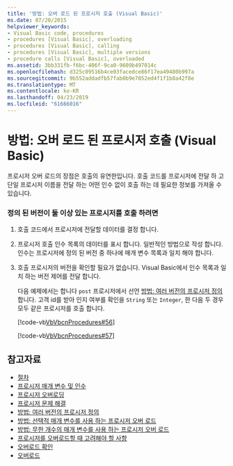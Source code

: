 ```yaml
---
title: '방법: 오버 로드 된 프로시저 호출 (Visual Basic)'
ms.date: 07/20/2015
helpviewer_keywords:
- Visual Basic code, procedures
- procedures [Visual Basic], overloading
- procedures [Visual Basic], calling
- procedures [Visual Basic], multiple versions
- procedure calls [Visual Basic], overloaded
ms.assetid: 3bb331fb-f6bc-406f-9ca0-9609b497014c
ms.openlocfilehash: d325c09516b4ce03facedce86f17ea49480b997a
ms.sourcegitcommit: 9b552addadfb57fab0b9e7852ed4f1f1b8a42f8e
ms.translationtype: MT
ms.contentlocale: ko-KR
ms.lasthandoff: 04/23/2019
ms.locfileid: "61666016"
---
```

# <a name="how-to-call-an-overloaded-procedure-visual-basic"></a>방법: 오버 로드 된 프로시저 호출 (Visual Basic)
프로시저 오버 로드의 장점은 호출의 유연한입니다. 호출 코드를 프로시저에 전달 하 고 단일 프로시저 이름을 전달 하는 어떤 인수 없이 호출 하는 데 필요한 정보를 가져올 수 있습니다.  
  
### <a name="to-call-a-procedure-that-has-more-than-one-version-defined"></a>정의 된 버전이 둘 이상 있는 프로시저를 호출 하려면  
  
1. 호출 코드에서 프로시저에 전달할 데이터를 결정 합니다.  
  
2. 프로시저 호출 인수 목록의 데이터를 표시 합니다. 일반적인 방법으로 작성 합니다. 인수는 프로시저에 정의 된 버전 중 하나에 매개 변수 목록과 일치 해야 합니다.  
  
3. 호출 프로시저의 버전을 확인할 필요가 없습니다. Visual Basic에서 인수 목록과 일치 하는 버전 제어를 전달 합니다.  
  
     다음 예제에서는 합니다 `post` 프로시저에서 선언 [방법: 여러 버전의 프로시저 정의](./how-to-define-multiple-versions-of-a-procedure.md)합니다. 고객 id를 받아 인지 여부를 확인을 `String` 또는 `Integer`, 한 다음 두 경우 모두 같은 프로시저를 호출 합니다.  
  
     [!code-vb[VbVbcnProcedures#56](~/samples/snippets/visualbasic/VS_Snippets_VBCSharp/VbVbcnProcedures/VB/Class1.vb#56)]  
  
     [!code-vb[VbVbcnProcedures#57](~/samples/snippets/visualbasic/VS_Snippets_VBCSharp/VbVbcnProcedures/VB/Class1.vb#57)]  
  
## <a name="see-also"></a>참고자료

- [절차](./index.md)
- [프로시저 매개 변수 및 인수](./procedure-parameters-and-arguments.md)
- [프로시저 오버로딩](./procedure-overloading.md)
- [프로시저 문제 해결](./troubleshooting-procedures.md)
- [방법: 여러 버전의 프로시저 정의](./how-to-define-multiple-versions-of-a-procedure.md)
- [방법: 선택적 매개 변수를 사용 하는 프로시저 오버 로드](./how-to-overload-a-procedure-that-takes-optional-parameters.md)
- [방법: 무한 개수의 매개 변수를 사용 하는 프로시저 오버 로드](./how-to-overload-a-procedure-that-takes-an-indefinite-number-of-parameters.md)
- [프로시저를 오버로드할 때 고려해야 할 사항](./considerations-in-overloading-procedures.md)
- [오버로드 확인](./overload-resolution.md)
- [오버로드](../../../../visual-basic/language-reference/modifiers/overloads.md)
